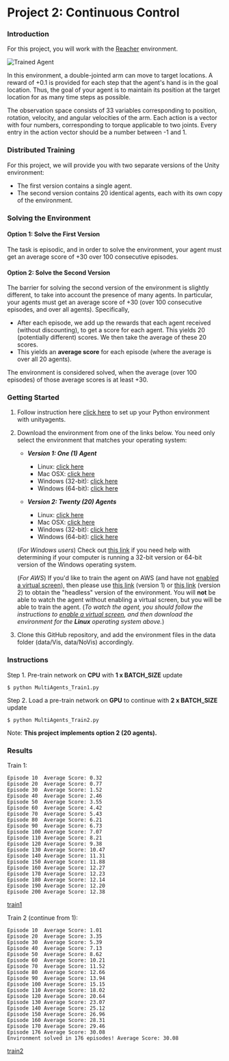 [//]: # (Image References)

[image1]: https://user-images.githubusercontent.com/10624937/43851024-320ba930-9aff-11e8-8493-ee547c6af349.gif "Trained Agent"
[image2]: https://user-images.githubusercontent.com/10624937/43851646-d899bf20-9b00-11e8-858c-29b5c2c94ccc.png "Crawler"


# Project 2: Continuous Control

### Introduction

For this project, you will work with the [Reacher](https://github.com/Unity-Technologies/ml-agents/blob/master/docs/Learning-Environment-Examples.md#reacher) environment.

![Trained Agent][image1]

In this environment, a double-jointed arm can move to target locations. A reward of +0.1 is provided for each step that the agent's hand is in the goal location. Thus, the goal of your agent is to maintain its position at the target location for as many time steps as possible.

The observation space consists of 33 variables corresponding to position, rotation, velocity, and angular velocities of the arm. Each action is a vector with four numbers, corresponding to torque applicable to two joints. Every entry in the action vector should be a number between -1 and 1.

### Distributed Training

For this project, we will provide you with two separate versions of the Unity environment:  
- The first version contains a single agent.
- The second version contains 20 identical agents, each with its own copy of the environment.  

### Solving the Environment

#### Option 1: Solve the First Version

The task is episodic, and in order to solve the environment,  your agent must get an average score of +30 over 100 consecutive episodes.

#### Option 2: Solve the Second Version

The barrier for solving the second version of the environment is slightly different, to take into account the presence of many agents.  In particular, your agents must get an average score of +30 (over 100 consecutive episodes, and over all agents).  Specifically,
- After each episode, we add up the rewards that each agent received (without discounting), to get a score for each agent.  This yields 20 (potentially different) scores.  We then take the average of these 20 scores. 
- This yields an **average score** for each episode (where the average is over all 20 agents).

The environment is considered solved, when the average (over 100 episodes) of those average scores is at least +30.   


### Getting Started
1. Follow instruction here [click here](https://github.com/udacity/deep-reinforcement-learning#dependencies) to set up your Python environment with unityagents.  

2. Download the environment from one of the links below.  You need only select the environment that matches your operating system:

    - **_Version 1: One (1) Agent_**
        - Linux: [click here](https://s3-us-west-1.amazonaws.com/udacity-drlnd/P2/Reacher/one_agent/Reacher_Linux.zip)
        - Mac OSX: [click here](https://s3-us-west-1.amazonaws.com/udacity-drlnd/P2/Reacher/one_agent/Reacher.app.zip)
        - Windows (32-bit): [click here](https://s3-us-west-1.amazonaws.com/udacity-drlnd/P2/Reacher/one_agent/Reacher_Windows_x86.zip)
        - Windows (64-bit): [click here](https://s3-us-west-1.amazonaws.com/udacity-drlnd/P2/Reacher/one_agent/Reacher_Windows_x86_64.zip)

    - **_Version 2: Twenty (20) Agents_**
        - Linux: [click here](https://s3-us-west-1.amazonaws.com/udacity-drlnd/P2/Reacher/Reacher_Linux.zip)
        - Mac OSX: [click here](https://s3-us-west-1.amazonaws.com/udacity-drlnd/P2/Reacher/Reacher.app.zip)
        - Windows (32-bit): [click here](https://s3-us-west-1.amazonaws.com/udacity-drlnd/P2/Reacher/Reacher_Windows_x86.zip)
        - Windows (64-bit): [click here](https://s3-us-west-1.amazonaws.com/udacity-drlnd/P2/Reacher/Reacher_Windows_x86_64.zip)
    
    (_For Windows users_) Check out [this link](https://support.microsoft.com/en-us/help/827218/how-to-determine-whether-a-computer-is-running-a-32-bit-version-or-64) if you need help with determining if your computer is running a 32-bit version or 64-bit version of the Windows operating system.

    (_For AWS_) If you'd like to train the agent on AWS (and have not [enabled a virtual screen](https://github.com/Unity-Technologies/ml-agents/blob/master/docs/Training-on-Amazon-Web-Service.md)), then please use [this link](https://s3-us-west-1.amazonaws.com/udacity-drlnd/P2/Reacher/one_agent/Reacher_Linux_NoVis.zip) (version 1) or [this link](https://s3-us-west-1.amazonaws.com/udacity-drlnd/P2/Reacher/Reacher_Linux_NoVis.zip) (version 2) to obtain the "headless" version of the environment.  You will **not** be able to watch the agent without enabling a virtual screen, but you will be able to train the agent.  (_To watch the agent, you should follow the instructions to [enable a virtual screen](https://github.com/Unity-Technologies/ml-agents/blob/master/docs/Training-on-Amazon-Web-Service.md), and then download the environment for the **Linux** operating system above._)

3. Clone this GitHub repository, and add the environment files in the data folder (data/Vis, data/NoVis) accordingly.

### Instructions  

Step 1. Pre-train network on **CPU** with **1 x BATCH_SIZE** update
```
$ python MultiAgents_Train1.py
```

Step 2. Load a pre-train network on **GPU** to continue with **2 x BATCH_SIZE** update
```
$ python MultiAgents_Train2.py
```
Note: **This project implements option 2 (20 agents).**  

### Results

Train 1:
```
Episode 10	Average Score: 0.32
Episode 20	Average Score: 0.77
Episode 30	Average Score: 1.52
Episode 40	Average Score: 2.46
Episode 50	Average Score: 3.55
Episode 60	Average Score: 4.42
Episode 70	Average Score: 5.43
Episode 80	Average Score: 6.21
Episode 90	Average Score: 6.73
Episode 100	Average Score: 7.07
Episode 110	Average Score: 8.21
Episode 120	Average Score: 9.38
Episode 130	Average Score: 10.47
Episode 140	Average Score: 11.31
Episode 150	Average Score: 11.88
Episode 160	Average Score: 12.27
Episode 170	Average Score: 12.23
Episode 180	Average Score: 12.14
Episode 190	Average Score: 12.20
Episode 200	Average Score: 12.38
```
[train1](./agent20_train1.png)




Train 2 (continue from 1):
```
Episode 10	Average Score: 1.01
Episode 20	Average Score: 3.35
Episode 30	Average Score: 5.39
Episode 40	Average Score: 7.13
Episode 50	Average Score: 8.62
Episode 60	Average Score: 10.21
Episode 70	Average Score: 11.52
Episode 80	Average Score: 12.66
Episode 90	Average Score: 13.94
Episode 100	Average Score: 15.15
Episode 110	Average Score: 18.02
Episode 120	Average Score: 20.64
Episode 130	Average Score: 23.07
Episode 140	Average Score: 25.12
Episode 150	Average Score: 26.96
Episode 160	Average Score: 28.31
Episode 170	Average Score: 29.46
Episode 176	Average Score: 30.08
Environment solved in 176 episodes!	Average Score: 30.08
```
[train2](./agent20_final.png)






